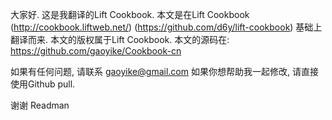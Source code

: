 大家好. 这是我翻译的Lift Cookbook.
本文是在Lift Cookbook (http://cookbook.liftweb.net/) (https://github.com/d6y/lift-cookbook) 基础上翻译而来.
本文的版权属于Lift Cookbook.
本文的源码在: https://github.com/gaoyike/Cookbook-cn 

如果有任何问题, 请联系 gaoyike@gmail.com
如果你想帮助我一起修改, 请直接使用Github pull.


谢谢
Readman
